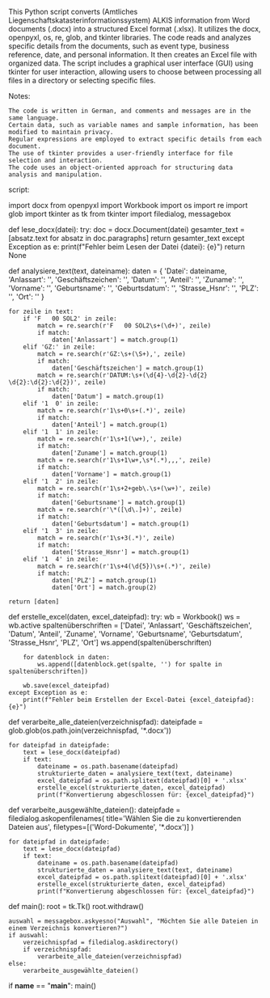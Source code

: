This Python script converts (Amtliches Liegenschaftskatasterinformationssystem) ALKIS information from Word documents (.docx) into a structured Excel format (.xlsx). It utilizes the docx, openpyxl, os, re, glob, and tkinter libraries. The code reads and analyzes specific details from the documents, such as event type, business reference, date, and personal information. It then creates an Excel file with organized data. The script includes a graphical user interface (GUI) using tkinter for user interaction, allowing users to choose between processing all files in a directory or selecting specific files.

Notes:

    The code is written in German, and comments and messages are in the same language.
    Certain data, such as variable names and sample information, has been modified to maintain privacy.
    Regular expressions are employed to extract specific details from each document.
    The use of tkinter provides a user-friendly interface for file selection and interaction.
    The code uses an object-oriented approach for structuring data analysis and manipulation.

 
script: 

import docx
from openpyxl import Workbook
import os
import re
import glob
import tkinter as tk
from tkinter import filedialog, messagebox

def lese_docx(datei):
    try:
        doc = docx.Document(datei)
        gesamter_text = [absatz.text for absatz in doc.paragraphs]
        return gesamter_text
    except Exception as e:
        print(f"Fehler beim Lesen der Datei {datei}: {e}")
        return None

def analysiere_text(text, dateiname):
    daten = {
        'Datei': dateiname,
        'Anlassart': '',
        'Geschäftszeichen': '',
        'Datum': '',
        'Anteil': '',
        'Zuname': '',
        'Vorname': '',
        'Geburtsname': '',
        'Geburtsdatum': '',
        'Strasse_Hsnr': '',
        'PLZ': '',
        'Ort': ''
    }

    for zeile in text:
        if 'F   00 SOL2' in zeile:
            match = re.search(r'F   00 SOL2\s+(\d+)', zeile)
            if match:
                daten['Anlassart'] = match.group(1)
        elif 'GZ:' in zeile:
            match = re.search(r'GZ:\s+(\S+),', zeile)
            if match:
                daten['Geschäftszeichen'] = match.group(1)
            match = re.search(r'DATUM:\s+(\d{4}-\d{2}-\d{2} \d{2}:\d{2}:\d{2})', zeile)
            if match:
                daten['Datum'] = match.group(1)
        elif '1  0' in zeile:
            match = re.search(r'1\s+0\s+(.*)', zeile)
            if match:
                daten['Anteil'] = match.group(1)
        elif '1  1' in zeile:
            match = re.search(r'1\s+1(\w+),', zeile)
            if match:
                daten['Zuname'] = match.group(1)
            match = re.search(r'1\s+1\w+,\s*(.*),,,', zeile)
            if match:
                daten['Vorname'] = match.group(1)
        elif '1  2' in zeile:
            match = re.search(r'1\s+2+geb\.\s+(\w+)', zeile)
            if match:
                daten['Geburtsname'] = match.group(1)
            match = re.search(r'\*([\d\.]+)', zeile)
            if match:
                daten['Geburtsdatum'] = match.group(1)
        elif '1  3' in zeile:
            match = re.search(r'1\s+3(.*)', zeile)
            if match:
                daten['Strasse_Hsnr'] = match.group(1)
        elif '1  4' in zeile:
            match = re.search(r'1\s+4(\d{5})\s+(.*)', zeile)
            if match:
                daten['PLZ'] = match.group(1)
                daten['Ort'] = match.group(2)

    return [daten]


def erstelle_excel(daten, excel_dateipfad):
    try:
        wb = Workbook()
        ws = wb.active
        spaltenüberschriften = ['Datei', 'Anlassart', 'Geschäftszeichen', 'Datum', 'Anteil', 'Zuname', 'Vorname', 'Geburtsname', 'Geburtsdatum', 'Strasse_Hsnr', 'PLZ', 'Ort']
        ws.append(spaltenüberschriften)

        for datenblock in daten:
            ws.append([datenblock.get(spalte, '') for spalte in spaltenüberschriften])

        wb.save(excel_dateipfad)
    except Exception as e:
        print(f"Fehler beim Erstellen der Excel-Datei {excel_dateipfad}: {e}")

def verarbeite_alle_dateien(verzeichnispfad):
    dateipfade = glob.glob(os.path.join(verzeichnispfad, '*.docx'))

    for dateipfad in dateipfade:
        text = lese_docx(dateipfad)
        if text:
            dateiname = os.path.basename(dateipfad)
            strukturierte_daten = analysiere_text(text, dateiname)
            excel_dateipfad = os.path.splitext(dateipfad)[0] + '.xlsx'
            erstelle_excel(strukturierte_daten, excel_dateipfad)
            print(f"Konvertierung abgeschlossen für: {excel_dateipfad}")

def verarbeite_ausgewählte_dateien():
    dateipfade = filedialog.askopenfilenames(
        title='Wählen Sie die zu konvertierenden Dateien aus',
        filetypes=[('Word-Dokumente', '*.docx')]
    )

    for dateipfad in dateipfade:
        text = lese_docx(dateipfad)
        if text:
            dateiname = os.path.basename(dateipfad)
            strukturierte_daten = analysiere_text(text, dateiname)
            excel_dateipfad = os.path.splitext(dateipfad)[0] + '.xlsx'
            erstelle_excel(strukturierte_daten, excel_dateipfad)
            print(f"Konvertierung abgeschlossen für: {excel_dateipfad}")

def main():
    root = tk.Tk()
    root.withdraw()

    auswahl = messagebox.askyesno("Auswahl", "Möchten Sie alle Dateien in einem Verzeichnis konvertieren?")
    if auswahl:
        verzeichnispfad = filedialog.askdirectory()
        if verzeichnispfad:
            verarbeite_alle_dateien(verzeichnispfad)
    else:
        verarbeite_ausgewählte_dateien()

if __name__ == "__main__":
    main()
